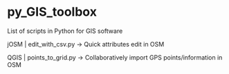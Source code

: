# py_GIS_toolbox
List of scripts in Python for GIS software

jOSM
  |   edit_with_csv.py          ->    Quick attributes edit in OSM

QGIS
  |   points_to_grid.py         ->    Collaboratively import GPS points/information in OSM

